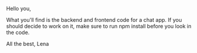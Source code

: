 Hello you, 

What you'll find is the backend and frontend code for a chat app. If you should decide to work on it, make sure to run npm install before you look in the code. 

All the best,
Lena
